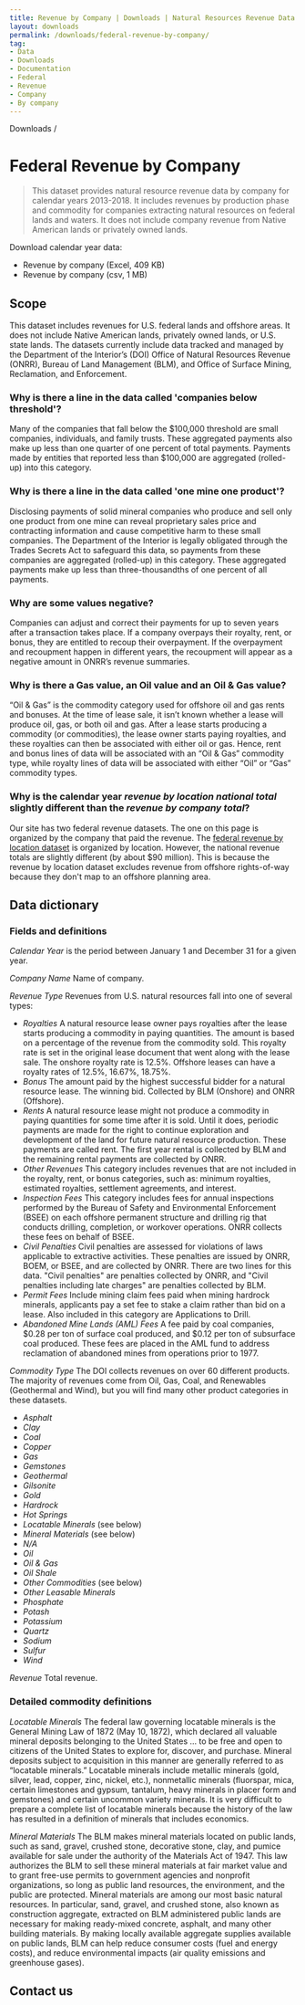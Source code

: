 ```yaml
---
title: Revenue by Company | Downloads | Natural Resources Revenue Data
layout: downloads
permalink: /downloads/federal-revenue-by-company/
tag:
- Data
- Downloads
- Documentation
- Federal
- Revenue
- Company
- By company
---
```


<custom-link to="/downloads/" className="breadcrumb link-charlie">Downloads</custom-link> /
# Federal Revenue by Company

> This dataset provides natural resource revenue data by company for calendar years 2013-2018. It includes revenues by production phase and commodity for companies extracting natural resources on federal lands and waters. It does not include company revenue from Native American lands or privately owned lands.

<p class="downloads-download_links-intro">Download calendar year data:
  <ul class="downloads-download_links list-unstyled">
    <li><excel-link to="/downloads/federal_revenue_by_company_CY2013-CY2018.xlsx">Revenue by company (Excel, 409 KB)</excel-link></li>
    <li><csv-link to="/downloads/federal_revenue_by_company_CY2013-CY2018.csv">Revenue by company (csv, 1 MB)</csv-link></li>
  </ul>
</p>

## Scope

This dataset includes revenues for U.S. federal lands and offshore areas. It does not include Native American lands, privately owned lands, or U.S. state lands. The datasets currently include data tracked and managed by the Department of the Interior’s (DOI) Office of Natural Resources Revenue (ONRR), Bureau of Land Management (BLM), and Office of Surface Mining, Reclamation, and Enforcement.

<h3 alt="Companies below threshold">Why is there a line in the data called 'companies below threshold'?</h3>

Many of the companies that fall below the $100,000 threshold are small companies, individuals, and family trusts. These aggregated payments also make up less than one quarter of one percent of total payments. Payments made by entities that reported less than $100,000 are aggregated (rolled-up) into this category.

<h3 alt="One mine, one product">Why is there a line in the data called 'one mine one product'?</h3>

Disclosing payments of solid mineral companies who produce and sell only one product from one mine can reveal proprietary sales price and contracting information and cause competitive harm to these small companies. The Department of the Interior is legally obligated through the Trades Secrets Act to safeguard this data, so payments from these companies are aggregated (rolled-up) in this category. These aggregated payments make up less than three-thousandths of one percent of all payments.

<h3 alt="Negative values">Why are some values negative?</h3>

Companies can adjust and correct their payments for up to seven years after a transaction takes place. If a company overpays their royalty, rent, or bonus, they are entitled to recoup their overpayment. If the overpayment and recoupment happen in different years, the recoupment will appear as a negative amount in ONRR’s revenue summaries.

<h3 alt="Oil and gas values">Why is there a Gas value, an Oil value and an Oil & Gas value?</h3>

“Oil & Gas” is the commodity category used for offshore oil and gas rents and bonuses. At the time of lease sale, it isn’t known whether a lease will produce oil, gas, or both oil and gas. After a lease starts producing a commodity (or commodities), the lease owner starts paying royalties, and these royalties can then be associated with either oil or gas. Hence, rent and bonus lines of data will be associated with an “Oil & Gas” commodity type, while royalty lines of data will be associated with either “Oil” or “Gas” commodity types.

<h3 alt="Revenue by location and company">Why is the calendar year <span style='font-style:italic'>revenue by location national total</span> slightly different than the <span style='font-style:italic'>revenue by company total</span>?</h3>

Our site has two federal revenue datasets. The one on this page is organized by the company that paid the revenue. The [federal revenue by location dataset](/downloads/federal-revenue-by-location/) is organized by location. However, the national revenue totals are slightly different (by about $90 million). This is because the revenue by location dataset excludes revenue from offshore rights-of-way because they don't map to an offshore planning area.

## Data dictionary

### Fields and definitions

_Calendar Year_ is the period between January 1 and December 31 for a given year.

_Company Name_ Name of company.

_Revenue Type_ Revenues from U.S. natural resources fall into one of several types:
* _Royalties_ A natural resource lease owner pays royalties after the lease starts producing a commodity in <glossary-term>paying quantities</glossary-term>. The amount is based on a percentage of the revenue from the commodity sold. This royalty rate is set in the original lease document that went along with the lease sale. The onshore royalty rate is 12.5%. Offshore leases can have a royalty rates of 12.5%, 16.67%, 18.75%.
* _Bonus_ The amount paid by the highest successful bidder for a natural resource lease. The winning bid. Collected by BLM (Onshore) and ONRR (Offshore).
* _Rents_ A natural resource lease might not produce a commodity in paying quantities for some time after it is sold. Until it does, periodic payments are made for the right to continue exploration and development of the land for future natural resource production. These payments are called rent. The first year rental is collected by BLM and the remaining rental payments are collected by ONRR.
* _Other Revenues_ This category includes revenues that are not included in the royalty, rent, or bonus categories, such as: minimum royalties, estimated royalties, settlement agreements, and interest.
* _Inspection Fees_ This category includes fees for annual inspections performed by the Bureau of Safety and Environmental Enforcement (BSEE) on each offshore permanent structure and drilling rig that conducts drilling, completion, or workover operations. ONRR collects these fees on behalf of BSEE.
* _Civil Penalties_ Civil penalties are assessed for violations of laws applicable to extractive activities. These penalties are issued by ONRR, BOEM, or BSEE, and are collected by ONRR. There are two lines for this data. "Civil penalties" are penalties collected by ONRR, and "Civil penalties including late charges" are penalties collected by BLM.
* _Permit Fees_ Include mining claim fees  paid when mining hardrock minerals, applicants pay a set fee to stake a claim rather than bid on a lease. Also included in this category are Applications to Drill.
* _Abandoned Mine Lands (AML) Fees_ A fee paid by coal companies, $0.28 per ton of surface coal produced, and $0.12 per ton of subsurface coal produced. These fees are placed in the AML fund to address reclamation of abandoned mines from operations prior to 1977.


_Commodity Type_ The DOI collects revenues on over 60 different products. The majority of revenues come from Oil, Gas, Coal, and Renewables (Geothermal and Wind), but you will find many other product categories in these datasets.
* _Asphalt_
* _Clay_
* _Coal_
* _Copper_
* _Gas_
* _Gemstones_
* _Geothermal_
* _Gilsonite_
* _Gold_
* _Hardrock_
* _Hot Springs_
* _Locatable Minerals_ (see below)
* _Mineral Materials_ (see below)
* _N/A_
* _Oil_
* _Oil & Gas_
* _Oil Shale_
* _Other Commodities_ (see below)
* _Other Leasable Minerals_
* _Phosphate_
* _Potash_
* _Potassium_
* _Quartz_
* _Sodium_
* _Sulfur_
* _Wind_

_Revenue_ Total revenue.

### Detailed commodity definitions

_Locatable Minerals_  The federal law governing locatable minerals is the General Mining Law of 1872 (May 10, 1872), which declared all valuable mineral deposits belonging to the United States ... to be free and open to citizens of the United States to explore for, discover, and purchase.  Mineral deposits subject to acquisition in this manner are generally referred to as “locatable minerals.” Locatable minerals include metallic minerals (gold, silver, lead, copper, zinc, nickel, etc.), nonmetallic minerals (fluorspar, mica, certain limestones and gypsum, tantalum, heavy minerals in placer form and gemstones) and certain uncommon variety minerals. It is very difficult to prepare a complete list of locatable minerals because the history of the law has resulted in a definition of minerals that includes economics.

_Mineral Materials_  The BLM makes mineral materials located on public lands, such as sand, gravel, crushed stone, decorative stone, clay, and pumice available for sale under the authority of the Materials Act of 1947.  This law authorizes the BLM to sell these mineral materials at fair market value and to grant free-use permits to government agencies and nonprofit organizations, so long as public land resources, the environment, and the public are protected.  Mineral materials are among our most basic natural resources. In particular, sand, gravel, and crushed stone, also known as construction aggregate, extracted on BLM administered public lands are necessary for making ready-mixed concrete, asphalt, and many other building materials.  By making locally available aggregate supplies available on public lands, BLM can help reduce consumer costs (fuel and energy costs), and reduce environmental impacts (air quality emissions and greenhouse gases).

## Contact us
